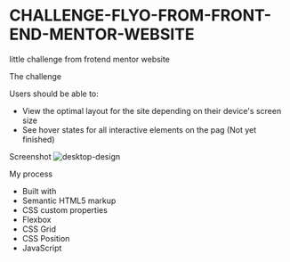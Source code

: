 # CHALLENGE-FLYO-FROM-FRONT-END-MENTOR-WEBSITE
little challenge from frotend mentor website

The challenge

Users should be able to:

- View the optimal layout for the site depending on their device's screen size
- See hover states for all interactive elements on the pag (Not yet finished)

Screenshot
![desktop-design](https://user-images.githubusercontent.com/59404958/173430873-55d83bea-9ec4-4ff6-8bdb-9e018212c161.jpg)

My process

- Built with
- Semantic HTML5 markup
- CSS custom properties
- Flexbox
- CSS Grid
- CSS Position
- JavaScript
